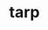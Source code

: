---
category: 4-letters
denotation: null
name: tarp
reference_link: https://www.etymonline.com/word/tarp
root_language: null
root_name: null
title: tarp
type: free
word_sums:
- respelling: tarp
  sum: 'Tarp + '
---